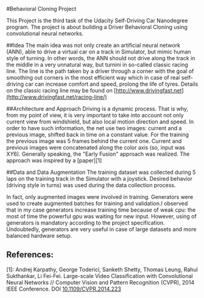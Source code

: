 #Behavioral Cloning Project

This Project is the third task of the Udacity Self-Driving Car Nanodegree program. The project is about building a Driver Behavioral Cloning using convolutional neural networks.

##Idea
The main idea was not only create an artificial neural network (ANN), able to drive a virtual car on a track in Simulator, but mimic human style of turning. In other words, the ANN should not drive along the track in the middle in a very unnatural way, but turnini in so-called classic racing line. The line is the path taken by a driver through a corner with the goal of smoothing out corners in the most efficient way which in case of real self-driving car can increase comfort and speed, prolong the life of tyres. Details on the classic racing line may be found on [http://www.drivingfast.net](http://www.drivingfast.net/racing-line/)

##Architecture and Approach
Driving is a dynamic process. That is why, from my point of view, it is very important to take into account not only current view from windshield, but also local motion direction and speed. In order to have such information, the net use two images: current and a previous image, shifted back in time on a constant value. For the training the previous image was 5 frames behind the current one. Current and previous images were concatenated along the color axis (so, input was X*Y*6). Generally speaking, the "Early Fusion" approach was realized. The approach was inspired by a [paper][1]

##Data and Data Augmentation
The training dataset was collected during 5 laps on the training track in the Simulator with a joystick. Desired behavior (driving style in turns) was used during the data collection process.

In fact, only augmented images were involved in training. Generators were used to create augmented batches for training and validation.I observed that in my case generators increase training time because of weak cpu: the most of time the powerful gpu was waiting for new input. However, using of generators is mandatory according to the project specification. Undoubtedly, generators are very useful in case of large datasets and more balanced hardware setup.


## References:
[1]: Andrej Karpathy, George Toderici, Sanketh Shetty, Thomas Leung, Rahul Sukthankar, Li Fei-Fei. Large-scale Video Classification with Convolutional Neural Networks // Computer Vision and Pattern Recognition (CVPR), 2014 IEEE Conference. DOI [10.1109/CVPR.2014.223](https://doi.org/10.1109/CVPR.2014.223)
